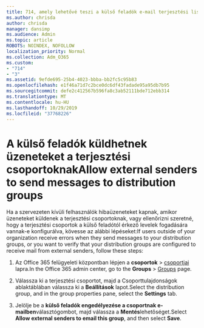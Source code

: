 ```yaml
---
title: 714, amely lehetővé teszi a külső feladók e-mail terjesztési listák
ms.author: chrisda
author: chrisda
manager: dansimp
ms.audience: Admin
ms.topic: article
ROBOTS: NOINDEX, NOFOLLOW
localization_priority: Normal
ms.collection: Adm_O365
ms.custom:
- "714"
- "3"
ms.assetid: 9efde695-25b4-4023-bbba-bb2fc5c95b83
ms.openlocfilehash: e1f46a71d7c2bce0dc6df43fadade95a95db7b95
ms.sourcegitcommit: defe2c412567b596fa8c3ab52111bde712ebb314
ms.translationtype: MT
ms.contentlocale: hu-HU
ms.lasthandoff: 10/29/2019
ms.locfileid: "37768226"
---
```

# <a name="allow-external-senders-to-send-messages-to-distribution-groups"></a><span data-ttu-id="31a2b-102">A külső feladók küldhetnek üzeneteket a terjesztési csoportoknak</span><span class="sxs-lookup"><span data-stu-id="31a2b-102">Allow external senders to send messages to distribution groups</span></span>

<span data-ttu-id="31a2b-103">Ha a szervezeten kívüli felhasználók hibaüzeneteket kapnak, amikor üzeneteket küldenek a terjesztési csoportoknak, vagy ellenőrizni szeretné, hogy a terjesztési csoportok a külső feladótól érkező levelek fogadására vannak-e konfigurálva, kövesse az alábbi lépéseket:</span><span class="sxs-lookup"><span data-stu-id="31a2b-103">If users outside of your organization receive errors when they send messages to your distribution groups, or you want to verify that your distribution groups are configured to receive mail from external senders, follow these steps:</span></span>

1. <span data-ttu-id="31a2b-104">Az Office 365 felügyeleti központban lépjen a **csoportok** > [csoportjai](https://portal.office.com/adminportal/home#/groups) lapra.</span><span class="sxs-lookup"><span data-stu-id="31a2b-104">In the Office 365 admin center, go to the **Groups** > [Groups](https://portal.office.com/adminportal/home#/groups) page.</span></span>  

2. <span data-ttu-id="31a2b-105">Válassza ki a terjesztési csoportot, majd a Csoporttulajdonságok ablaktáblában válassza ki a **Beállítások** lapot.</span><span class="sxs-lookup"><span data-stu-id="31a2b-105">Select the distribution group, and in the group properties pane, select the **Settings** tab.</span></span>

3. <span data-ttu-id="31a2b-106">Jelölje be a **külső feladók engedélyezése a csoportnak e-mailben**választógombot, majd válassza a **Mentés**lehetőséget.</span><span class="sxs-lookup"><span data-stu-id="31a2b-106">Select **Allow external senders to email this group**, and then select **Save**.</span></span>
